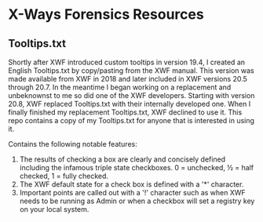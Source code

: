 # X-Ways Forensics Resources

## Tooltips.txt
Shortly after XWF introduced custom tooltips in version 19.4, I created an English Tooltips.txt by copy/pasting from the XWF manual.  This version was made available from XWF in 2018 and later included in XWF versions 20.5 through 20.7.  In the meantime I began working on a replacement and unbeknownst to me so did one of the XWF developers.  Starting with version 20.8, XWF replaced Tooltips.txt with their internally developed one.  When I finally finished my replacement Tooltips.txt, XWF declined to use it.  This repo contains a copy of my Tooltips.txt for anyone that is interested in using it.

Contains the following notable features:
1. The results of checking a box are clearly and concisely defined including the infamous triple state checkboxes.  0 = unchecked, ½ = half checked, 1 = fully checked.
2. The XWF default state for a check box is defined with a '*' character.
3. Important points are called out with a '!' character such as when XWF needs to be running as Admin or when a checkbox will set a registry key on your local system.
